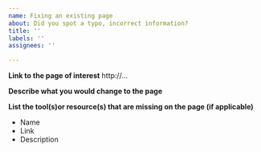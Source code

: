 ```yaml
---
name: Fixing an existing page
about: Did you spot a typo, incorrect information?
title: ''
labels: ''
assignees: ''

---
```


**Link to the page of interest**
http://...

**Describe what you would change to the page**


**List the tool(s)or resource(s) that are missing on the page (if applicable)**
- Name
- Link
- Description
